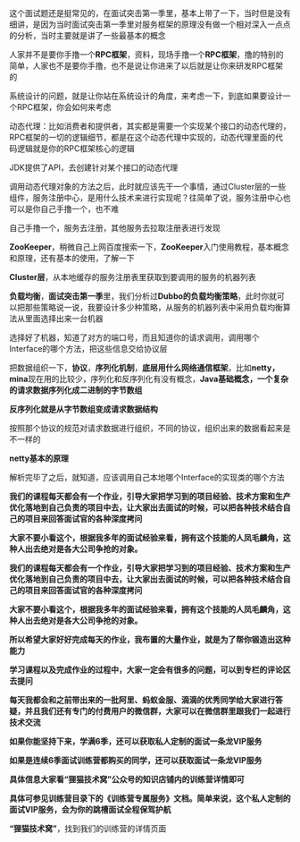 这个面试题还是挺常见的，在面试突击第一季里，基本上带了一下，当时但是没有细讲，是因为当时面试突击第一季里对服务框架的原理没有做一个相对深入一点点的分析，当时主要就是讲了一些最基本的概念

人家并不是要你手撸一个**RPC框架**，资料，现场手撸一个**RPC框架**，撸的特别的简单，人家也不是要你手撸，也不是说让你进来了以后就是让你来研发RPC框架的

系统设计的问题，就是让你站在系统设计的角度，来考虑一下，到底如果要设计一个RPC框架，你会如何来考虑

动态代理：比如消费者和提供者，其实都是需要一个实现某个接口的动态代理的，RPC框架的一切的逻辑细节，都是在这个动态代理中实现的，动态代理里面的代码逻辑就是你的RPC框架核心的逻辑

JDK提供了API，去创建针对某个接口的动态代理

调用动态代理对象的方法之后，此时就应该先干一个事情，通过Cluster层的一些组件，服务注册中心，是用什么技术来进行实现呢？往简单了说，服务注册中心也可以是你自己手撸一个，也不难

自己手撸一个，服务去注册，其他服务去拉取注册表进行发现

**ZooKeeper**，稍微自己上网百度搜索一下，**ZooKeeper**入门使用教程，基本概念和原理，还有基本的使用，了解一下

**Cluster层**，从本地缓存的服务注册表里获取到要调用的服务的机器列表

**负载均衡**，**面试突击第一季**里，我们分析过**Dubbo的负载均衡策略**，此时你就可以把那些策略说一说，我要设计多少种策略，从服务的机器列表中采用负载均衡算法从里面选择出来一台机器

选择好了机器，知道了对方的端口号，而且知道你的请求调用，调用哪个Interface的哪个方法，把这些信息交给协议层

把数据组织一下，**协议**，**序列化机制**，**底层用什么网络通信框架**，比如**netty，mina**现在用的比较少，序列化和反序列化有没有概念，**Java基础概念，一个复杂的请求数据序列化成二进制的字节数组**

**反序列化就是从字节数组变成请求数据结构**

按照那个协议的规范对请求数据进行组织，不同的协议，组织出来的数据看起来是不一样的

**netty基本的原理**

解析完毕了之后，就知道，应该调用自己本地哪个Interface的实现类的哪个方法



**我们的课程每天都会有一个作业，引导大家把学习到的项目经验、技术方案和生产优化落地到自己负责的项目中去，让大家出去面试的时候，可以把各种技术结合自己的项目来回答面试官的各种深度拷问**

**大家不要小看这个，根据我多年的面试经验来看，拥有这个技能的人凤毛麟角，这种人出去绝对是各大公司争抢的对象。**

**我们的课程每天都会有一个作业，引导大家把学习到的项目经验、技术方案和生产优化落地到自己负责的项目中去，让大家出去面试的时候，可以把各种技术结合自己的项目来回答面试官的各种深度拷问**

**大家不要小看这个，根据我多年的面试经验来看，拥有这个技能的人凤毛麟角，这种人出去绝对是各大公司争抢的对象。**

**所以希望大家好好完成每天的作业，我布置的大量作业，就是为了帮你锻造出这种能力**

**学习课程以及完成作业的过程中，大家一定会有很多的问题，可以到专栏的评论区去提问**

**每天我都会和之前带出来的一批阿里、蚂蚁金服、滴滴的优秀同学给大家进行答疑，并且我们还有专门的付费用户的微信群，大家可以在微信群里跟我们一起进行技术交流**

**如果你能坚持下来，学满6季，还可以获取私人定制的面试一条龙VIP服务**

**如果是连续6季面试训练营都购买的同学，还可以获取面试一条龙VIP服务**

**具体信息大家看“狸猫技术窝”公众号的知识店铺内的训练营详情即可**

**具体可参见训练营目录下的《训练营专属服务》文档。简单来说，这个私人定制的面试VIP服务，会为你的跳槽面试全程保驾护航**

**“狸猫技术窝”**，找到我们的训练营的详情页面


